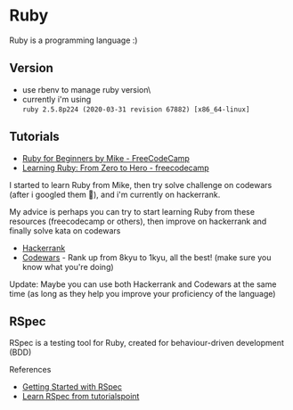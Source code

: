 # Ruby

Ruby is a programming language :)

## Version

- use rbenv to manage ruby version\
- currently i'm using\
`ruby 2.5.8p224 (2020-03-31 revision 67882) [x86_64-linux]`

## Tutorials

- [Ruby for Beginners by Mike - FreeCodeCamp](https://www.youtube.com/watch?v=t_ispmWmdjY)
- [Learning Ruby: From Zero to Hero - freecodecamp](https://www.freecodecamp.org/news/learning-ruby-from-zero-to-hero-90ad4eecc82d/)

I started to learn Ruby from Mike, then try solve challenge on codewars (after i googled them :hand_over_mouth:), and i'm currently on hackerrank.

My advice is perhaps you can try to start learning Ruby from these resources (freecodecamp or others), then improve on hackerrank and finally solve kata on codewars
- [Hackerrank](https://www.hackerrank.com/)
- [Codewars](https://www.codewars.com/) - Rank up from 8kyu to 1kyu, all the best! (make sure you know what you're doing)

Update: Maybe you can use both Hackerrank and Codewars at the same time (as long as they help you improve your proficiency of the language)

## RSpec
RSpec is a testing tool for Ruby, created for behaviour-driven development (BDD)

References
- [Getting Started with RSpec](https://semaphoreci.com/community/tutorials/getting-started-with-rspec)
- [Learn RSpec from tutorialspoint](https://www.tutorialspoint.com/rspec/index.htm)